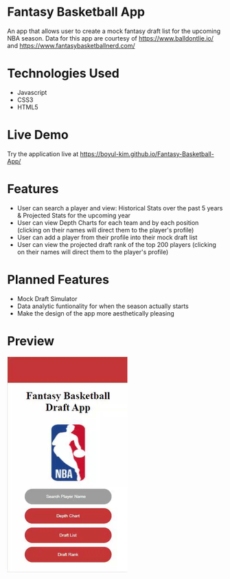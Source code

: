# Fantasy Basketball App

An app that allows user to create a mock fantasy draft list for the upcoming NBA season. Data for this app are courtesy of https://www.balldontlie.io/ and https://www.fantasybasketballnerd.com/

# Technologies Used
* Javascript
* CSS3
* HTML5

# Live Demo
Try the application live at https://boyul-kim.github.io/Fantasy-Basketball-App/

# Features
* User can search a player and view: Historical Stats over the past 5 years & Projected Stats for the upcoming year
* User can view Depth Charts for each team and by each position (clicking on their names will direct them to the player's profile)
* User can add a player from their profile into their mock draft list
* User can view the projected draft rank of the top 200 players (clicking on their names will direct them to the player's profile)

# Planned Features
* Mock Draft Simulator
* Data analytic funtionality for when the season actually starts
* Make the design of the app more aesthetically pleasing

# Preview
![Preview](Draft-Rank.gif)
